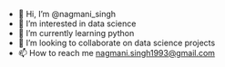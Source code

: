 - 👋 Hi, I’m @nagmani_singh
- 👀 I’m interested in data science
- 🌱 I’m currently learning python
- 💞️ I’m looking to collaborate on data science projects
- 📫 How to reach me nagmani.singh1993@gmail.com

<!---
nagmani1993/nagmani1993 is a ✨ special ✨ repository because its `README.md` (this file) appears on your GitHub profile.
You can click the Preview link to take a look at your changes.
--->
